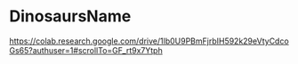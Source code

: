 # DinosaursName

https://colab.research.google.com/drive/1lb0U9PBmFjrbIH592k29eVtyCdcoGs65?authuser=1#scrollTo=GF_rt9x7Ytph






